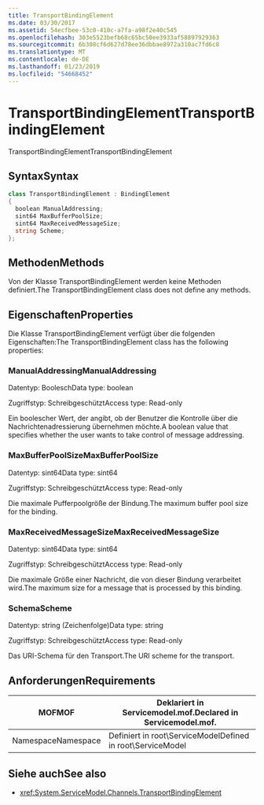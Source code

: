 ```yaml
---
title: TransportBindingElement
ms.date: 03/30/2017
ms.assetid: 54ecfbee-53c0-410c-a7fa-a98f2e40c545
ms.openlocfilehash: 303e5523befb68c65bc50ee3933af58897929363
ms.sourcegitcommit: 6b308cf6d627d78ee36dbbae8972a310ac7fd6c8
ms.translationtype: MT
ms.contentlocale: de-DE
ms.lasthandoff: 01/23/2019
ms.locfileid: "54668452"
---
```

# <a name="transportbindingelement"></a><span data-ttu-id="bc54e-102">TransportBindingElement</span><span class="sxs-lookup"><span data-stu-id="bc54e-102">TransportBindingElement</span></span>
<span data-ttu-id="bc54e-103">TransportBindingElement</span><span class="sxs-lookup"><span data-stu-id="bc54e-103">TransportBindingElement</span></span>  
  
## <a name="syntax"></a><span data-ttu-id="bc54e-104">Syntax</span><span class="sxs-lookup"><span data-stu-id="bc54e-104">Syntax</span></span>  
  
```csharp
class TransportBindingElement : BindingElement  
{  
  boolean ManualAddressing;  
  sint64 MaxBufferPoolSize;  
  sint64 MaxReceivedMessageSize;  
  string Scheme;  
};  
```  
  
## <a name="methods"></a><span data-ttu-id="bc54e-105">Methoden</span><span class="sxs-lookup"><span data-stu-id="bc54e-105">Methods</span></span>  
 <span data-ttu-id="bc54e-106">Von der Klasse TransportBindingElement werden keine Methoden definiert.</span><span class="sxs-lookup"><span data-stu-id="bc54e-106">The TransportBindingElement class does not define any methods.</span></span>  
  
## <a name="properties"></a><span data-ttu-id="bc54e-107">Eigenschaften</span><span class="sxs-lookup"><span data-stu-id="bc54e-107">Properties</span></span>  
 <span data-ttu-id="bc54e-108">Die Klasse TransportBindingElement verfügt über die folgenden Eigenschaften:</span><span class="sxs-lookup"><span data-stu-id="bc54e-108">The TransportBindingElement class has the following properties:</span></span>  
  
### <a name="manualaddressing"></a><span data-ttu-id="bc54e-109">ManualAddressing</span><span class="sxs-lookup"><span data-stu-id="bc54e-109">ManualAddressing</span></span>  
 <span data-ttu-id="bc54e-110">Datentyp: Boolesch</span><span class="sxs-lookup"><span data-stu-id="bc54e-110">Data type: boolean</span></span>  
  
 <span data-ttu-id="bc54e-111">Zugriffstyp: Schreibgeschützt</span><span class="sxs-lookup"><span data-stu-id="bc54e-111">Access type: Read-only</span></span>  
  
 <span data-ttu-id="bc54e-112">Ein boolescher Wert, der angibt, ob der Benutzer die Kontrolle über die Nachrichtenadressierung übernehmen möchte.</span><span class="sxs-lookup"><span data-stu-id="bc54e-112">A boolean value that specifies whether the user wants to take control of message addressing.</span></span>  
  
### <a name="maxbufferpoolsize"></a><span data-ttu-id="bc54e-113">MaxBufferPoolSize</span><span class="sxs-lookup"><span data-stu-id="bc54e-113">MaxBufferPoolSize</span></span>  
 <span data-ttu-id="bc54e-114">Datentyp: sint64</span><span class="sxs-lookup"><span data-stu-id="bc54e-114">Data type: sint64</span></span>  
  
 <span data-ttu-id="bc54e-115">Zugriffstyp: Schreibgeschützt</span><span class="sxs-lookup"><span data-stu-id="bc54e-115">Access type: Read-only</span></span>  
  
 <span data-ttu-id="bc54e-116">Die maximale Pufferpoolgröße der Bindung.</span><span class="sxs-lookup"><span data-stu-id="bc54e-116">The maximum buffer pool size for the binding.</span></span>  
  
### <a name="maxreceivedmessagesize"></a><span data-ttu-id="bc54e-117">MaxReceivedMessageSize</span><span class="sxs-lookup"><span data-stu-id="bc54e-117">MaxReceivedMessageSize</span></span>  
 <span data-ttu-id="bc54e-118">Datentyp: sint64</span><span class="sxs-lookup"><span data-stu-id="bc54e-118">Data type: sint64</span></span>  
  
 <span data-ttu-id="bc54e-119">Zugriffstyp: Schreibgeschützt</span><span class="sxs-lookup"><span data-stu-id="bc54e-119">Access type: Read-only</span></span>  
  
 <span data-ttu-id="bc54e-120">Die maximale Größe einer Nachricht, die von dieser Bindung verarbeitet wird.</span><span class="sxs-lookup"><span data-stu-id="bc54e-120">The maximum size for a message that is processed by this binding.</span></span>  
  
### <a name="scheme"></a><span data-ttu-id="bc54e-121">Schema</span><span class="sxs-lookup"><span data-stu-id="bc54e-121">Scheme</span></span>  
 <span data-ttu-id="bc54e-122">Datentyp: string (Zeichenfolge)</span><span class="sxs-lookup"><span data-stu-id="bc54e-122">Data type: string</span></span>  
  
 <span data-ttu-id="bc54e-123">Zugriffstyp: Schreibgeschützt</span><span class="sxs-lookup"><span data-stu-id="bc54e-123">Access type: Read-only</span></span>  
  
 <span data-ttu-id="bc54e-124">Das URI-Schema für den Transport.</span><span class="sxs-lookup"><span data-stu-id="bc54e-124">The URI scheme for the transport.</span></span>  
  
## <a name="requirements"></a><span data-ttu-id="bc54e-125">Anforderungen</span><span class="sxs-lookup"><span data-stu-id="bc54e-125">Requirements</span></span>  
  
|<span data-ttu-id="bc54e-126">MOF</span><span class="sxs-lookup"><span data-stu-id="bc54e-126">MOF</span></span>|<span data-ttu-id="bc54e-127">Deklariert in Servicemodel.mof.</span><span class="sxs-lookup"><span data-stu-id="bc54e-127">Declared in Servicemodel.mof.</span></span>|  
|---------|-----------------------------------|  
|<span data-ttu-id="bc54e-128">Namespace</span><span class="sxs-lookup"><span data-stu-id="bc54e-128">Namespace</span></span>|<span data-ttu-id="bc54e-129">Definiert in root\ServiceModel</span><span class="sxs-lookup"><span data-stu-id="bc54e-129">Defined in root\ServiceModel</span></span>|  
  
## <a name="see-also"></a><span data-ttu-id="bc54e-130">Siehe auch</span><span class="sxs-lookup"><span data-stu-id="bc54e-130">See also</span></span>
- <xref:System.ServiceModel.Channels.TransportBindingElement>
